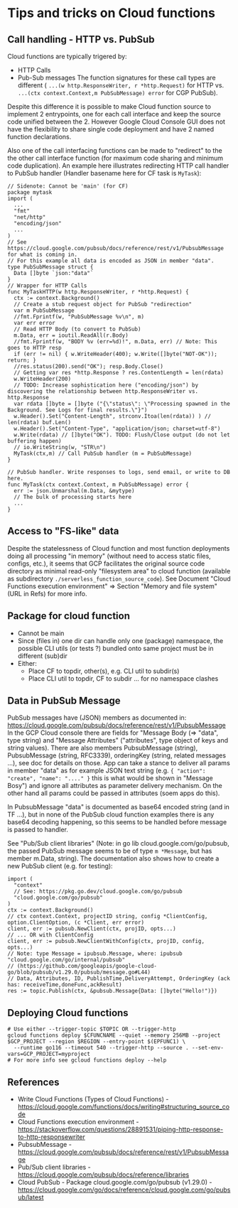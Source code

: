 # Tips and tricks on Cloud functions

## Call handling - HTTP vs. PubSub

Cloud functions are typically trigered by:
- HTTP Calls
- Pub-Sub messages
The function signatures for these call types are different ( `...(w http.ResponseWriter, r *http.Request)` for HTTP vs.
`...(ctx context.Context,m PubSubMessage) error` for CGP PubSub).

Despite this difference it is possible to make Cloud function source to implement 2 entrypoints, one for each call interface
and keep the source code unified between the 2. However Google Cloud Console GUI does not have the flexibility to share single
code deployment and have 2 named function declarations.

Also one of the call interfacing functions can be made to "redirect" to the the other call interface function (for maximum code sharing and minimum code duplication).
An example here illustrates redirecting HTTP call handler to PubSub handler (Handler basename here for CF task is `MyTask`):

```
// Sidenote: Cannot be 'main' (for CF)
package mytask
import (
  ...
  "fmt"
  "net/http"
  "encoding/json"
  ...
)
// See https://cloud.google.com/pubsub/docs/reference/rest/v1/PubsubMessage for what is coming in.
// For this example all data is encoded as JSON in member "data".
type PubSubMessage struct {
  Data []byte `json:"data"`
}
// Wrapper for HTTP Calls
func MyTaskHTTP(w http.ResponseWriter, r *http.Request) {
  ctx := context.Background()
  // Create a stub request object for PubSub "redirection"
  var m PubSubMessage
  //fmt.Fprintf(w, "PubSubMessage %v\n", m)
  var err error
  // Read HTTP Body (to convert to PubSub)
  m.Data, err = ioutil.ReadAll(r.Body)
  //fmt.Fprintf(w, "BODY %v (err=%d)!", m.Data, err) // Note: This goes to HTTP resp
  if (err != nil) { w.WriteHeader(400); w.Write([]byte("NOT-OK")); return; }
  //res.status(200).send("OK"); resp.Body.Close()
  // Getting var res *http.Response ? res.ContentLength = len(rdata)
  w.WriteHeader(200)
  // TODO: Increase sophistication here ("encoding/json") by discovering the relationship between http.ResponseWriter vs. http.Response
  var rdata []byte = []byte ("{\"status\": \"Processing spawned in the Background. See Logs for final results.\"}")
  w.Header().Set("Content-Length", strconv.Itoa(len(rdata)) ) // len(rdata) buf.Len()
  w.Header().Set("Content-Type", "application/json; charset=utf-8")
  w.Write(rdata) // []byte("OK"). TODO: Flush/Close output (do not let buffering happen)
  // io.WriteString(w, "STR\n")
  MyTask(ctx,m) // Call PubSub handler (m = PubSubMessage)
}

// PubSub handler. Write responses to logs, send email, or write to DB here.
func MyTask(ctx context.Context, m PubSubMessage) error {
  err := json.Unmarshal(m.Data, &mytype)
  // The bulk of processing starts here
  ...
}

```

## Access to "FS-like" data

Despite the statelessness of Cloud function and most function deployments doing all processing "in memory" (without need to access static files, configs, etc.),
it seems that GCP facilitates the original source code directory as minimal read-only "filesystem area" to cloud function
(available as subdirectory `./serverless_function_source_code`).
See Document "Cloud Functions execution environment" => Section "Memory and file system" (URL in Refs) for more info.

## Package for cloud function

- Cannot be main
- Since (files in) one dir can handle only one (package) namespace, the possible CLI utils (or tests ?) bundled onto same project must be in different (sub)dir
- Either:
  - Place CF to topdir, other(s), e.g. CLI util to subdir(s)
  - Place CLI util to topdir, CF to subdir ... for no namespace clashes

## Data in PubSub Message

PubSub messages have (JSON) members as documented in: https://cloud.google.com/pubsub/docs/reference/rest/v1/PubsubMessage
In the GCP Cloud console there are fields for "Message Body (=> "data", type string) and "Message Attributes" ("attributes", type object of keys and string values).
There are also members PubsubMessage (string), PubsubMessage (string, RFC3339), orderingKey (string, related messages ...), see doc for details on those.
App can take a stance to deliver all params in member "data" as for example JSON text string (e.g. `{ "action": "create", "name": "...." }`
this is what would be shown in "Message Bosy") and ignore all attributes as parameter delivery mechanism.
On the other hand all params could be passed in attributes (soem apps do this).

In PubsubMessage "data" is documented as base64 encoded string (and in TF ...), but in none of the PubSub cloud function examples there is any base64 decoding happening,
so this seems to be handled before message is passed to handler.

See "Pub/Sub client libraries" (Note: in go lib cloud.google.com/go/pubsub, the passed PubSub message seems to be of type `m *Message`, but has member m.Data, string).
The documentation also shows how to create a new PubSub client (e.g. for testing):
```
import (
  "context"
  // See: https://pkg.go.dev/cloud.google.com/go/pubsub
  "cloud.google.com/go/pubsub"
)
ctx := context.Background()
// ctx context.Context, projectID string, config *ClientConfig, option.ClientOption, (c *Client, err error)
client, err := pubsub.NewClient(ctx, projID, opts...)
// ... OR with ClientConfig
client, err := pubsub.NewClientWithConfig(ctx, projID, config, opts...)
// Note: type Message = ipubsub.Message, where: ipubsub "cloud.google.com/go/internal/pubsub"
// (https://github.com/googleapis/google-cloud-go/blob/pubsub/v1.29.0/pubsub/message.go#L44)
// Data, Attributes, ID, PublishTime,DeliveryAttempt, OrderingKey (ack has: receiveTime,doneFunc,ackResult)
res := topic.Publish(ctx, &pubsub.Message{Data: []byte("Hello!")})
```
## Deploying Cloud functions

```
# Use either --trigger-topic $TOPIC OR --trigger-http
gcloud functions deploy $CFUNCNAME --quiet --memory 256MB --project $GCP_PROJECT --region $REGION --entry-point $(EPFUNC1) \
  --runtime go116 --timeout 540 --trigger-http --source . --set-env-vars=GCP_PROJECT=myproject
# For more info see gcloud functions deploy --help
```

## References

- Write Cloud Functions (Types of Cloud Functions) - https://cloud.google.com/functions/docs/writing#structuring_source_code
- Cloud Functions execution environment - https://stackoverflow.com/questions/28891531/piping-http-response-to-http-responsewriter
- PubsubMessage - https://cloud.google.com/pubsub/docs/reference/rest/v1/PubsubMessage
- Pub/Sub client libraries - https://cloud.google.com/pubsub/docs/reference/libraries
- Cloud PubSub - Package cloud.google.com/go/pubsub (v1.29.0) - https://cloud.google.com/go/docs/reference/cloud.google.com/go/pubsub/latest
